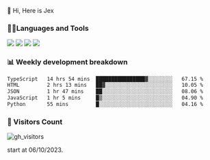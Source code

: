 👋 Hi, Here is Jex

 

### 🧑‍💻Languages and Tools

<code><a href="https://react.dev"><img src="https://api.iconify.design/logos:react.svg" /></a></code>
<code><a href="https://github.com/vuejs/core"><img src="https://api.iconify.design/logos:vue.svg" /></a></code> 
<code><a href="https://github.com/microsoft/TypeScript"><img src="https://api.iconify.design/logos:typescript-icon.svg" /></a></code>
<code><a href="https://threejs.org/"><img src="https://api.iconify.design/logos:threejs.svg" /></a></code>

### 📊 Weekly development breakdown

<!--START_SECTION:waka-->

```txt
TypeScript   14 hrs 54 mins  ████████████████▓░░░░░░░░   67.15 %
HTML         2 hrs 13 mins   ██▓░░░░░░░░░░░░░░░░░░░░░░   10.05 %
JSON         1 hr 47 mins    ██░░░░░░░░░░░░░░░░░░░░░░░   08.06 %
JavaScript   1 hr 5 mins     █▒░░░░░░░░░░░░░░░░░░░░░░░   04.90 %
Python       55 mins         █░░░░░░░░░░░░░░░░░░░░░░░░   04.16 %
```

<!--END_SECTION:waka-->


### 👀 Visitors Count

![gh_visitors](https://profile-counter.glitch.me/jexlau/count.svg)

start at 06/10/2023.
